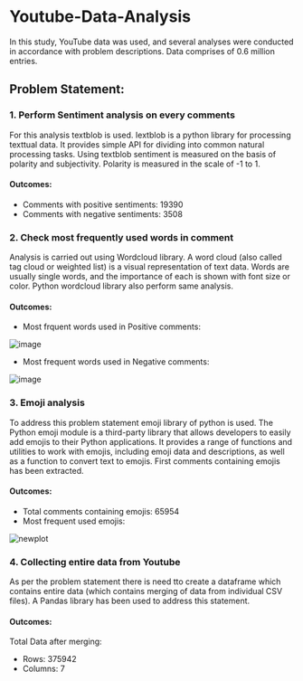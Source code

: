 # Youtube-Data-Analysis
In this study, YouTube data was used, and several analyses were conducted in accordance with problem descriptions. Data comprises of 0.6 million entries.

## Problem Statement:
### 1. Perform Sentiment analysis on every comments 
For this analysis textblob is used. Iextblob is a python library for processing texttual data. It provides simple API for dividing into common natural processing tasks. Using textblob sentiment is measured on the basis of polarity and subjectivity. Polarity is measured in the scale of -1 to 1. 
#### Outcomes:
- Comments with positive sentiments: 19390
- Comments with negative sentiments: 3508

### 2. Check most frequently used words in comment
Analysis is carried out using Wordcloud library. A word cloud (also called tag cloud or weighted list) is a visual representation of text data. Words are usually single words, and the importance of each is shown with font size or color. Python wordcloud library also perform same analysis.
#### Outcomes:
- Most frquent words used in Positive comments:

![image](https://user-images.githubusercontent.com/86731206/224532115-e2948a03-cf6b-46ec-a869-b29157028887.png)

- Most frequent words used in Negative comments:

![image](https://user-images.githubusercontent.com/86731206/224532210-18a6808e-50c4-4542-ad37-f61fe7763537.png)

### 3. Emoji analysis
To address this problem statement emoji library of python is used. The Python emoji module is a third-party library that allows developers to easily add emojis to their Python applications. It provides a range of functions and utilities to work with emojis, including emoji data and descriptions, as well as a function to convert text to emojis. First comments containing emojis has been extracted.
#### Outcomes:
- Total comments containing emojis: 65954
- Most frequent used emojis:

![newplot](https://user-images.githubusercontent.com/86731206/224532803-eb1ef85b-e8ba-4828-a4c2-89b8029546af.png)

### 4. Collecting entire data from Youtube
As per the problem statement there is need tto create a dataframe which contains entire data (which contains merging of data from individual CSV files). A Pandas library has been used to address this statement.
#### Outcomes:
Total Data after merging: 
- Rows: 375942
- Columns: 7
